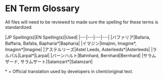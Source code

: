 # EN Term Glossary
All files will need to be reviewed to made sure the spelling for these terms is standardized.

|JP Spelling(s)|EN Spelling(s)|Used|
|---|---|---|---|
|バファリア|Bafaria, Baffaria, Bafalia, Bapharia*|Bapharia|
|イマジン|Imajinn, Imagine*, Imaginn*|Imagine|
|アステルリーズ|Astel Leeds, Asterleeds*|Asterleeds|
|ラルパル|Larpal*|Larpal|
|バーンハルト|Bahnhard, Bernhard|Bernhard|
|サラムザード, サラムザート|Salamzart*|Salamzart|


\* = Official translation used by developers in client/original text. 